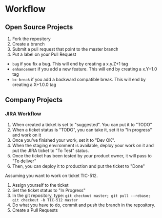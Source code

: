 Workflow
========

Open Source Projects
--------------------

1. Fork the repository
2. Create a branch
3. Submit a pull request that point to the master branch
4. Put a label on your Pull Request
  - `bug` if you fix a bug. This will end by creating a x.y.Z+1 tag
  - `enhancement` if you add a new feature. This will end by creating a x.Y+1.0 tag
  - `bc-break` if you add a backward compatible break. This will end by creating a X+1.0.0 tag

Company Projects
----------------

### JIRA Workflow

1. When created a ticket is set to "suggested". You can put it to "TODO"
2. When a ticket status is "TODO", you can take it, set it to "In progress" and work on it
3. Once you've finished your work, set it to "Dev OK".
4. When the staging environment is available, deploy your work on it and put the JIRA ticket to "To Test" status.
5. Once the ticket has been tested by your product owner, it will pass to "To deliver"
6. Then, you can deploy it to production and put the ticket to "Done"


Assuming you want to work on ticket TIC-512.

1. Assign yourself to the ticket
2. Set the ticket status to "In Progress"
3. In the git repository, type: `git checkout master; git pull --rebase; git checkout -b TIC-512 master`
4. Do what you have to do, commit and push the branch in the repository.
5. Create a Pull Requests